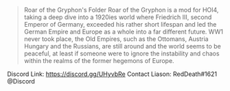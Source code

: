 > Roar of the Gryphon's Folder
Roar of the Gryphon is a mod for HOI4, taking a deep dive into a 1920ies world where Friedrich III, second Emperor of Germany, exceeded his rather short lifespan and led the German Empire and Europe as a whole into a far different future. WW1 never took place, the Old Empires, such as the Ottomans, Austria Hungary and the Russians, are still around and the world seems to be peaceful, at least if someone were to ignore the instability and chaos within the realms of the former hegemons of Europe. 

Discord Link: https://discord.gg/UHyvbRe
Contact Liason: RedDeath#1621 @Discord